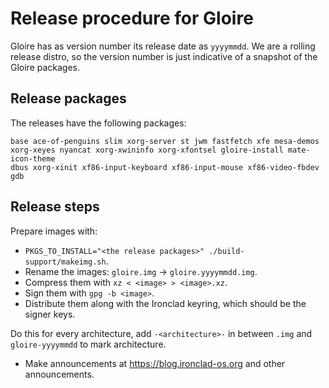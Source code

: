 # Release procedure for Gloire

Gloire has as version number its release date as `yyyymmdd`. We are a rolling
release distro, so the version number is just indicative of a snapshot of
the Gloire packages.

## Release packages

The releases have the following packages:

```
base ace-of-penguins slim xorg-server st jwm fastfetch xfe mesa-demos
xorg-xeyes nyancat xorg-xwininfo xorg-xfontsel gloire-install mate-icon-theme
dbus xorg-xinit xf86-input-keyboard xf86-input-mouse xf86-video-fbdev gdb
```

## Release steps

Prepare images with:

- `PKGS_TO_INSTALL="<the release packages>" ./build-support/makeimg.sh`.
- Rename the images: `gloire.img` -> `gloire.yyyymmdd.img`.
- Compress them with `xz < <image> > <image>.xz`.
- Sign them with `gpg -b <image>`.
- Distribute them along with the Ironclad keyring, which should be the signer
keys.

Do this for every architecture, add `-<architecture>-` in between `.img` and
`gloire-yyyymmdd` to mark architecture.

- Make announcements at https://blog.ironclad-os.org and other announcements.
